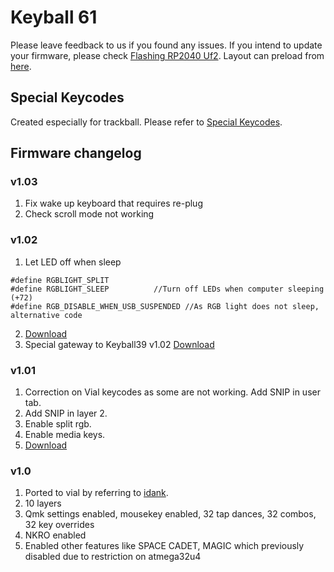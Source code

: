 # Keyball 61
Please leave feedback to us if you found any issues. If you intend to update your firmware, please check [Flashing RP2040 Uf2](https://github.com/superxc3/xcmkb/blob/main/list%20of%20items/list%20of%20keyboards/60percent/sofle/sofleplus/flashingboard.md). Layout can preload from [here](https://drive.google.com/file/d/1ZNjguHmwGigQJ9IpzdkbI_sLDvHiMkt5/view?usp=drive_link).

## Special Keycodes
Created especially for trackball. Please refer to [Special Keycodes](https://github.com/idank/qmk_firmware/blob/dev-rp2040/keyboards/keyball/lib/keyball/keycodes.md).

## Firmware changelog

### v1.03
1. Fix wake up keyboard that requires re-plug
2. Check scroll mode not working 

### v1.02
1. Let LED off when sleep
```
#define RGBLIGHT_SPLIT
#define RGBLIGHT_SLEEP 			//Turn off LEDs when computer sleeping (+72)
#define RGB_DISABLE_WHEN_USB_SUSPENDED //As RGB light does not sleep, alternative code
```
2. [Download](https://drive.google.com/file/d/1z029VRAnYXVFQ3z6HQBAIs96kgq-sYs1/view?usp=drive_link)
3. Special gateway to Keyball39 v1.02 [Download](https://drive.google.com/file/d/1WGBTCxgcSJNxjMod5waWxutPEIhL-rQC/view?usp=drive_link)

### v1.01
1. Correction on Vial keycodes as some are not working. Add SNIP in user tab.
2. Add SNIP in layer 2.
3. Enable split rgb.
4. Enable media keys.
5. [Download](https://drive.google.com/file/d/1Y9Di4MhtI9igfosnx0lmt8xSR31bet5c/view?usp=drive_link)
   
### v1.0
1. Ported to vial by referring to [idank](https://github.com/idank/qmk_firmware/tree/dev-rp2040/keyboards/keyball/keyball61).
2. 10 layers
3. Qmk settings enabled, mousekey enabled, 32 tap dances, 32 combos, 32 key overrides
4. NKRO enabled
5. Enabled other features like SPACE CADET, MAGIC which previously disabled due to restriction on atmega32u4
   
